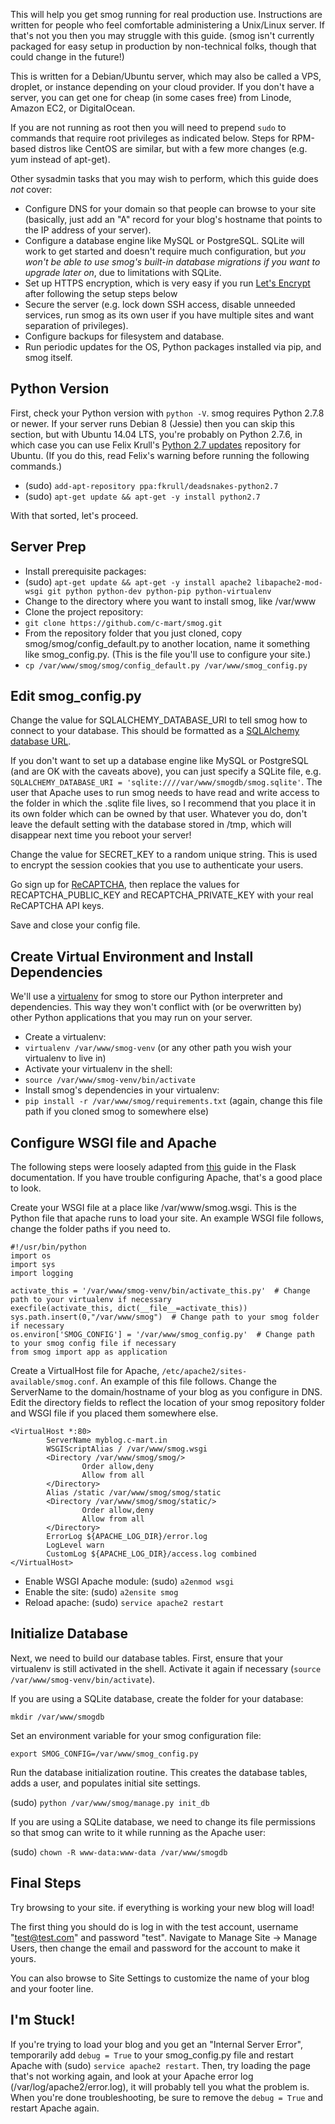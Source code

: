 This will help you get smog running for real production use. Instructions are written for people who feel comfortable administering a Unix/Linux server. If that's not you then you may struggle with this guide. (smog isn't currently packaged for easy setup in production by non-technical folks, though that could change in the future!)

This is written for a Debian/Ubuntu server, which may also be called a VPS, droplet, or instance depending on your cloud provider. If you don't have a server, you can get one for cheap (in some cases free) from Linode, Amazon EC2, or DigitalOcean.

If you are not running as root then you will need to prepend `sudo` to commands that require root privileges as indicated below. Steps for RPM-based distros like CentOS are similar, but with a few more changes (e.g. yum instead of apt-get).

Other sysadmin tasks that you may wish to perform, which this guide does *not* cover:
- Configure DNS for your domain so that people can browse to your site (basically, just add an "A" record for your blog's hostname that points to the IP address of your server).
- Configure a database engine like MySQL or PostgreSQL. SQLite will work to get started and doesn't require much configuration, but *you won't be able to use smog's built-in database migrations if you want to upgrade later on*, due to limitations with SQLite.
- Set up HTTPS encryption, which is very easy if you run [Let's Encrypt](https://letsencrypt.org/getting-started/) after following the setup steps below
- Secure the server (e.g. lock down SSH access, disable unneeded services, run smog as its own user if you have multiple sites and want separation of privileges).
- Configure backups for filesystem and database.
- Run periodic updates for the OS, Python packages installed via pip, and smog itself.

## Python Version
First, check your Python version with `python -V`. smog requires Python 2.7.8 or newer. If your server runs Debian 8 (Jessie) then you can skip this section, but with Ubuntu 14.04 LTS, you're probably on Python 2.7.6, in which case you can use Felix Krull's [Python 2.7 updates](https://launchpad.net/~fkrull/+archive/ubuntu/deadsnakes-python2.7) repository for Ubuntu. (If you do this, read Felix's warning before running the following commands.)

- (sudo) `add-apt-repository ppa:fkrull/deadsnakes-python2.7`
- (sudo) `apt-get update && apt-get -y install python2.7`

With that sorted, let's proceed.

## Server Prep
- Install prerequisite packages:
- (sudo) `apt-get update && apt-get -y install apache2 libapache2-mod-wsgi git python python-dev python-pip python-virtualenv`
- Change to the directory where you want to install smog, like /var/www
- Clone the project repository:
- `git clone https://github.com/c-mart/smog.git`
- From the repository folder that you just cloned, copy smog/smog/config_default.py to another location, name it something like smog_config.py. (This is the file you'll use to configure your site.)
- `cp /var/www/smog/smog/config_default.py /var/www/smog_config.py`

## Edit smog_config.py
Change the value for SQLALCHEMY_DATABASE_URI to tell smog how to connect to your database. This should be formatted as a [SQLAlchemy database URL](http://docs.sqlalchemy.org/en/rel_0_8/core/engines.html#database-urls).

If you don't want to set up a database engine like MySQL or PostgreSQL (and are OK with the caveats above), you can just specify a SQLite file, e.g. `SQLALCHEMY_DATABASE_URI = 'sqlite:////var/www/smogdb/smog.sqlite'`. The user that Apache uses to run smog needs to have read and write access to the folder in which the .sqlite file lives, so I recommend that you place it in its own folder which can be owned by that user. Whatever you do, don't leave the default setting with the database stored in /tmp, which will disappear next time you reboot your server!

Change the value for SECRET_KEY to a random unique string. This is used to encrypt the session cookies that you use to authenticate your users.

Go sign up for [ReCAPTCHA](http://www.google.com/recaptcha/admin), then replace the values for RECAPTCHA_PUBLIC_KEY and RECAPTCHA_PRIVATE_KEY with your real ReCAPTCHA API keys.

Save and close your config file.

## Create Virtual Environment and Install Dependencies
We'll use a [virtualenv](http://docs.python-guide.org/en/latest/dev/virtualenvs/) for smog to store our Python interpreter and dependencies. This way they won't conflict with (or be overwritten by) other Python applications that you may run on your server.

- Create a virtualenv:
- `virtualenv /var/www/smog-venv` (or any other path you wish your virtualenv to live in)
- Activate your virtualenv in the shell:
- `source /var/www/smog-venv/bin/activate`
- Install smog's dependencies in your virtualenv:
- `pip install -r /var/www/smog/requirements.txt` (again, change this file path if you cloned smog to somewhere else)

## Configure WSGI file and Apache
The following steps were loosely adapted from [this](http://flask.pocoo.org/docs/0.10/deploying/mod_wsgi/) guide in the Flask documentation. If you have trouble configuring Apache, that's a good place to look.

Create your WSGI file at a place like /var/www/smog.wsgi. This is the Python file that apache runs to load your site. An example WSGI file follows, change the folder paths if you need to.

    #!/usr/bin/python
    import os
    import sys
    import logging
    
    activate_this = '/var/www/smog-venv/bin/activate_this.py'  # Change path to your virtualenv if necessary
    execfile(activate_this, dict(__file__=activate_this))
    sys.path.insert(0,"/var/www/smog")  # Change path to your smog folder if necessary
    os.environ['SMOG_CONFIG'] = '/var/www/smog_config.py'  # Change path to your smog config file if necessary
    from smog import app as application

Create a VirtualHost file for Apache, `/etc/apache2/sites-available/smog.conf`. An example of this file follows. Change the ServerName to the domain/hostname of your blog as you configure in DNS. Edit the directory fields to reflect the location of your smog repository folder and WSGI file if you placed them somewhere else.

    <VirtualHost *:80>
            ServerName myblog.c-mart.in
            WSGIScriptAlias / /var/www/smog.wsgi
            <Directory /var/www/smog/smog/>
                    Order allow,deny
                    Allow from all
            </Directory>
            Alias /static /var/www/smog/smog/static
            <Directory /var/www/smog/smog/static/>
                    Order allow,deny
                    Allow from all
            </Directory>
            ErrorLog ${APACHE_LOG_DIR}/error.log
            LogLevel warn
            CustomLog ${APACHE_LOG_DIR}/access.log combined
    </VirtualHost>


- Enable WSGI Apache module: (sudo) `a2enmod wsgi`
- Enable the site: (sudo) `a2ensite smog`
- Reload apache: (sudo) `service apache2 restart`

## Initialize Database
Next, we need to build our database tables. First, ensure that your virtualenv is still activated in the shell. Activate it again if necessary (`source /var/www/smog-venv/bin/activate`).

If you are using a SQLite database, create the folder for your database:

`mkdir /var/www/smogdb`

Set an environment variable for your smog configuration file:

`export SMOG_CONFIG=/var/www/smog_config.py`

Run the database initialization routine. This creates the database tables, adds a user, and populates initial site settings.

(sudo) `python /var/www/smog/manage.py init_db`

If you are using a SQLite database, we need to change its file permissions so that smog can write to it while running as the Apache user:

(sudo) `chown -R www-data:www-data /var/www/smogdb`

## Final Steps
Try browsing to your site. if everything is working your new blog will load!

The first thing you should do is log in with the test account, username "test@test.com" and password "test". Navigate to Manage Site -> Manage Users, then change the email and password for the account to make it yours.

You can also browse to Site Settings to customize the name of your blog and your footer line.

## I'm Stuck!
If you're trying to load your blog and you get an "Internal Server Error",  temporarily add `debug = True` to your smog_config.py file and restart Apache with (sudo) `service apache2 restart`. Then, try loading the page that's not working again, and look at your Apache error log (/var/log/apache2/error.log), it will probably tell you what the problem is. When you're done troubleshooting, be sure to remove the `debug = True` and restart Apache again.